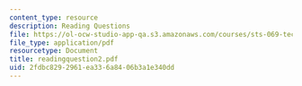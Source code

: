 ```yaml
---
content_type: resource
description: Reading Questions
file: https://ol-ocw-studio-app-qa.s3.amazonaws.com/courses/sts-069-technology-in-a-dangerous-world-fall-2002/2fdbc8292961ea336a8406b3a1e340dd_readingquestion2.pdf
file_type: application/pdf
resourcetype: Document
title: readingquestion2.pdf
uid: 2fdbc829-2961-ea33-6a84-06b3a1e340dd
---
```


